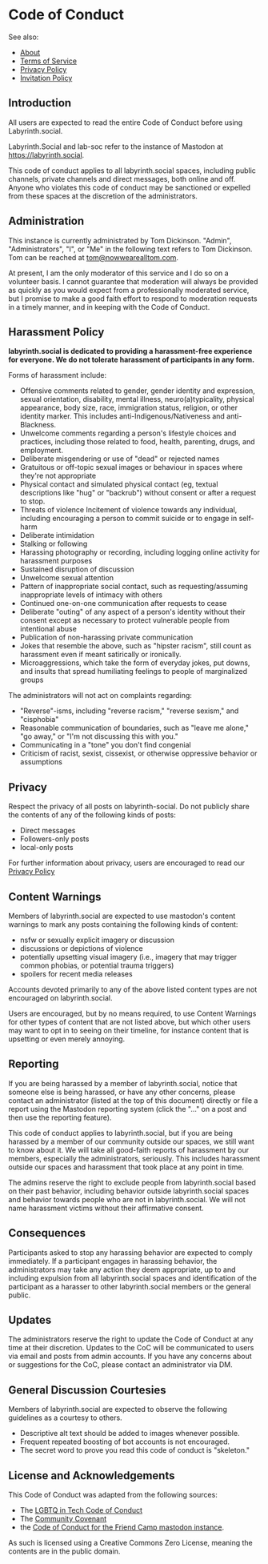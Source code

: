# Code of Conduct

See also:
* [About](../readme.md)
* [Terms of Service](terms.md)
* [Privacy Policy](privacy.md)
* [Invitation Policy](invitation.md)

## Introduction

All users are expected to read the entire Code of Conduct before using Labyrinth.social.

Labyrinth.Social and lab-soc refer to the instance of Mastodon at https://labyrinth.social.

This code of conduct applies to all labyrinth.social spaces, including public channels, private channels and direct messages, both online and off. Anyone who violates this code of conduct may be sanctioned or expelled from these spaces at the discretion of the administrators.

## Administration

This instance is currently administrated by Tom Dickinson. "Admin", "Administrators", "I", or "Me" in the following text refers to Tom Dickinson. Tom can be reached at [tom@nowwearealltom.com](mailto:tom@nowwearealltom.com).

At present, I am the only moderator of this service and I do so on a volunteer basis. I cannot guarantee that moderation will always be provided as quickly as you would expect from a professionally moderated service, but I promise to make a good faith effort to respond to moderation requests in a timely manner, and in keeping with the Code of Conduct.

## Harassment Policy

**labyrinth.social is dedicated to providing a harassment-free experience for everyone. We do not tolerate harassment of participants in any form.**

Forms of harassment include:

*   Offensive comments related to gender, gender identity and expression, sexual orientation, disability, mental illness, neuro(a)typicality, physical appearance, body size, race, immigration status, religion, or other identity marker. This includes anti-Indigenous/Nativeness and anti-Blackness.
*   Unwelcome comments regarding a person's lifestyle choices and practices, including those related to food, health, parenting, drugs, and employment.
*   Deliberate misgendering or use of "dead" or rejected names
*   Gratuitous or off-topic sexual images or behaviour in spaces where they're not appropriate
*   Physical contact and simulated physical contact (eg, textual descriptions like "hug" or "backrub") without consent or after a request to stop.
*   Threats of violence Incitement of violence towards any individual, including encouraging a person to commit suicide or to engage in self-harm
*   Deliberate intimidation
*   Stalking or following
*   Harassing photography or recording, including logging online activity for harassment purposes
*   Sustained disruption of discussion
*   Unwelcome sexual attention
*   Pattern of inappropriate social contact, such as requesting/assuming inappropriate levels of intimacy with others
*   Continued one-on-one communication after requests to cease
*   Deliberate "outing" of any aspect of a person's identity without their consent except as necessary to protect vulnerable people from intentional abuse
*   Publication of non-harassing private communication
*   Jokes that resemble the above, such as "hipster racism", still count as harassment even if meant satirically or ironically.
*   Microaggressions, which take the form of everyday jokes, put downs, and insults that spread humiliating feelings to people of marginalized groups

The administrators will not act on complaints regarding:

*   "Reverse"-isms, including "reverse racism," "reverse sexism," and "cisphobia"
*   Reasonable communication of boundaries, such as "leave me alone," "go away," or "I'm not discussing this with you."
*   Communicating in a "tone" you don't find congenial
*   Criticism of racist, sexist, cissexist, or otherwise oppressive behavior or assumptions

## Privacy

Respect the privacy of all posts on labyrinth-social. Do not publicly share the contents of any of the following kinds of posts:

* Direct messages
* Followers-only posts
* local-only posts

For further information about privacy, users are encouraged to read our [Privacy Policy](privacy.md)

## Content Warnings

Members of labyrinth.social are expected to use mastodon's content warnings to mark any posts containing the following kinds of content:

 * nsfw or sexually explicit imagery or discussion
 * discussions or depictions of violence
 * potentially upsetting visual imagery (i.e., imagery that may trigger common phobias, or potential trauma triggers)
 * spoilers for recent media releases

Accounts devoted primarily to any of the above listed content types are not encouraged on labyrinth.social. 

Users are encouraged, but by no means required, to use Content Warnings for other types of content that are not listed above, but which other users may want to opt in to seeing on their timeline, for instance content that is upsetting or even merely annoying.

## Reporting

If you are being harassed by a member of labyrinth.social, notice that someone else is being harassed, or have any other concerns, please contact an administrator (listed at the top of this document) directly or file a report using the Mastodon reporting system (click the "..." on a post and then use the reporting feature). 

This code of conduct applies to labyrinth.social, but if you are being harassed by a member of our community outside our spaces, we still want to know about it. We will take all good-faith reports of harassment by our members, especially the administrators, seriously. This includes harassment outside our spaces and harassment that took place at any point in time.

The admins reserve the right to exclude people from labyrinth.social based on their past behavior, including behavior outside labyrinth.social spaces and behavior towards people who are not in labyrinth.social. We will not name harassment victims without their affirmative consent.

## Consequences

Participants asked to stop any harassing behavior are expected to comply immediately. If a participant engages in harassing behavior, the administrators may take any action they deem appropriate, up to and including expulsion from all labyrinth.social spaces and identification of the participant as a harasser to other labyrinth.social members or the general public.

## Updates

The administrators reserve the right to update the Code of Conduct at any time at their discretion. Updates to the CoC will be communicated to users via email and posts from admin accounts. If you have any concerns about or suggestions for the CoC, please contact an administrator via DM.

## General Discussion Courtesies

Members of labyrinth.social are expected to observe the following guidelines as a courtesy to others. 

* Descriptive alt text should be added to images whenever possible.
* Frequent repeated boosting of bot accounts is not encouraged.
* The secret word to prove you read this code of conduct is "skeleton."

## License and Acknowledgements

This Code of Conduct was adapted from the following sources:
* The [LGBTQ in Tech Code of Conduct](https://lgbtq.technology/coc.html)
* The [Community Covenant](https://web.archive.org/web/20180625044351/http://community-covenant.net/version/1/0/)
* the [Code of Conduct for the Friend Camp mastodon instance](https://friend.camp/about/more).

As such is licensed using a Creative Commons Zero License, meaning the contents are in the public domain.
